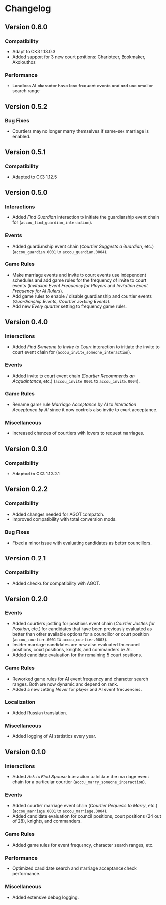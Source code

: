 # Changelog

## Version 0.6.0

### Compatibility

* Adapt to CK3 1.13.0.3
* Added support for 3 new court positions: Charioteer, Bookmaker, Akolouthos

### Performance

* Landless AI character have less frequent events and and use smaller search range

## Version 0.5.2

### Bug Fixes

* Courtiers may no longer marry themselves if same-sex marriage is enabled.

## Version 0.5.1

### Compatibility

* Adapted to CK3 1.12.5

## Version 0.5.0

### Interactions

* Added *Find Guardian* interaction to initiate the guardianship event chain for (`accou_find_guardian_interaction`).

### Events

* Added guardianship event chain (*Courtier Suggests a Guardian*, etc.) (`accou_guardian.0001` to `accou_guardian.0004`).

### Game Rules

* Make marriage events and invite to court events use independent schedules and add game rules for the frequency of invite to court events (*Invitation Event Frequency for Players* and *Invitation Event Frequency for AI Rulers*).
* Add game rules to enable / disable guardianship and courtier events (*Guardianship Events*, *Courtier Jostling Events*).
* Add new *Every quarter* setting to frequency game rules.

## Version 0.4.0

### Interactions

* Added *Find Someone to Invite to Court* interaction to initiate the invite to court event chain for (`accou_invite_someone_interaction`).

### Events

* Added invite to court event chain (*Courtier Recommends an Acquaintance*, etc.) (`accou_invite.0001` to `accou_invite.0004`).

### Game Rules

* Rename game rule *Marriage Acceptance by AI* to *Interaction Acceptance by AI* since it now controls also invite to court acceptance.

### Miscellaneous

* Increased chances of courtiers with lovers to request marriages.

## Version 0.3.0

### Compatibility

* Adapted to CK3 1.12.2.1

## Version 0.2.2

### Compatibility

* Added changes needed for AGOT compatch.
* Improved compatibility with total conversion mods.

### Bug Fixes

* Fixed a minor issue with evaluating candidates as better councillors.

## Version 0.2.1

### Compatibility

* Added checks for compatibility with AGOT.

## Version 0.2.0

### Events

* Added courtiers jostling for positions event chain (*Courtier Jostles for Position*, etc.) for candidates that have been previously evaluated as better than other available options for a councillor or court position (`accou_courtier.0001` to `accou_courtier.0003`).
* Insider marriage candidates are now also evaluated for council positions, court positions, knights, and commanders by AI.
* Added candidate evaluation for the remaining 5 court positions.

### Game Rules

* Reworked game rules for AI event frequency and character search ranges. Both are now dynamic and depend on rank.
* Added a new setting *Never* for player and AI event frequencies.

### Localization

* Added Russian translation.

### Miscellaneous

* Added logging of AI statistics every year.

## Version 0.1.0

### Interactions

* Added *Ask to Find Spouse* interaction to initiate the marriage event chain for a particular courtier (`accou_marry_someone_interaction`).

### Events

* Added courtier marriage event chain (*Courtier Requests to Marry*, etc.) (`accou_marriage.0001` to `accou_marriage.0004`).
* Added candidate evaluation for council positions, court positions (24 out of 28), knights, and commanders.

### Game Rules

* Added game rules for event frequency, character search ranges, etc.

### Performance

* Optimized candidate search and marriage acceptance check performance.

### Miscellaneous

* Added extensive debug logging.
